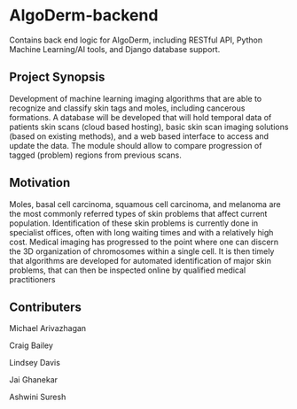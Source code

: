 # AlgoDerm-backend
Contains back end logic for AlgoDerm, including RESTful API, Python Machine Learning/AI tools, and Django database support.

## Project Synopsis
Development of machine learning imaging algorithms that are able to recognize and classify skin tags and moles, including cancerous formations.
A database will be developed that will hold temporal data of patients skin scans (cloud based hosting), basic skin scan imaging solutions (based on existing methods), and a web based interface to access and update the data. The module should allow to compare progression of tagged (problem) regions from previous scans. 

## Motivation
Moles, basal cell carcinoma, squamous cell carcinoma, and melanoma are the most commonly referred types of skin problems that affect current population. Identification of these skin problems is currently done in specialist offices, often with long waiting times and with a relatively high cost. 
Medical imaging has progressed to the point where one can discern the 3D organization of chromosomes within a single cell. 
It is then timely that algorithms are developed for automated identification of major skin problems, that can then be inspected online by qualified medical practitioners

## Contributers
Michael Arivazhagan

Craig Bailey

Lindsey Davis

Jai Ghanekar

Ashwini Suresh
